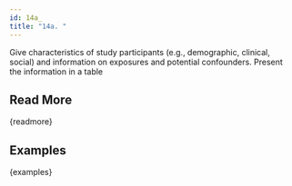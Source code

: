 ```yaml
---
id: 14a_
title: "14a. "
---
```

Give characteristics of study participants (e.g., demographic, clinical, social) and information on exposures and potential confounders. Present the information in a table

## Read More

{readmore}

## Examples

{examples}